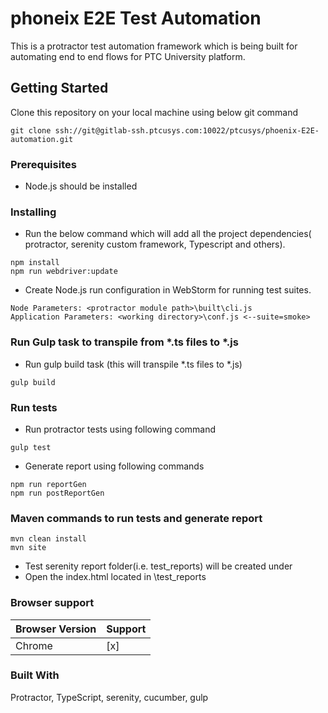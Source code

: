 # phoneix E2E Test Automation

This is a protractor test automation framework which is being built for automating end to end flows for PTC University platform.

## Getting Started

Clone this repository on your local machine using below git command

```
git clone ssh://git@gitlab-ssh.ptcusys.com:10022/ptcusys/phoenix-E2E-automation.git
```

### Prerequisites

* Node.js should be installed

### Installing

* Run the below command which will add all the project dependencies( protractor, serenity custom framework, Typescript and others). 
```
npm install
npm run webdriver:update
```

* Create Node.js run configuration in WebStorm for running test suites.

```
Node Parameters: <protractor module path>\built\cli.js
Application Parameters: <working directory>\conf.js <--suite=smoke>
```

### Run Gulp task to transpile from *.ts files to *.js
* Run gulp build task (this will transpile *.ts files to *.js)
```
gulp build
```

### Run tests
* Run protractor tests using following command

```
gulp test
```
* Generate report using following commands

```
npm run reportGen
npm run postReportGen
```
### Maven commands to run tests and generate report

```
mvn clean install
mvn site
```

* Test serenity report folder(i.e. test_reports) will be created under <root folder>
* Open the index.html located in <root folder>\test_reports

### Browser support
|Browser Version|Support|
|---------------|-------|
|Chrome|[x]|



### Built With
Protractor, TypeScript, serenity, cucumber, gulp
